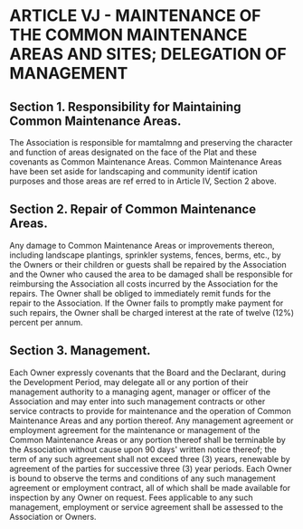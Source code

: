 # ARTICLE VJ - MAINTENANCE OF THE COMMON MAINTENANCE AREAS AND SITES; DELEGATION OF MANAGEMENT

## Section 1. Responsibility for Maintaining Common Maintenance Areas.

The
Association is responsible for mamtalmng and preserving the character and function of areas
designated on the face of the Plat and these covenants as Common Maintenance Areas.
Common Maintenance Areas have been set aside for landscaping and community
identif ication purposes and those areas are ref erred to in Article IV, Section 2 above.

## Section 2. Repair of Common Maintenance Areas.

Any damage to Common
Maintenance Areas or improvements thereon, including landscape plantings, sprinkler
systems, fences, berms, etc., by the Owners or their children or guests shall be repaired by
the Association and the Owner who caused the area to be damaged shall be responsible for
reimbursing the Association all costs incurred by the Association for the repairs. The Owner
shall be obliged to immediately remit funds for the repair to the Association. If the Owner
fails to promptly make payment for such repairs, the Owner shall be charged interest at the
rate of twelve (12%) percent per annum.

## Section 3. Management.

Each Owner expressly covenants that the Board and
the Declarant, during the Development Period, may delegate all or any portion of their
management authority to a managing agent, manager or officer of the Association and may
enter into such management contracts or other service contracts to provide for maintenance
and the operation of Common Maintenance Areas and any portion thereof. Any
management agreement or employment agreement for the maintenance or management of
the Common Maintenance Areas or any portion thereof shall be terminable by the
Association without cause upon 90 days' written notice thereof; the term of any such
agreement shall not exceed three (3) years, renewable by agreement of the parties for
successive three (3) year periods. Each Owner is bound to observe the terms and
conditions of any such management agreement or employment contract, all of which shall be
made available for inspection by any Owner on request. Fees applicable to any such
management, employment or service agreement shall be assessed to the Association or
Owners.
